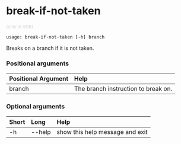 <!-- THIS PART OF THIS FILE IS AUTOGENERATED. DO NOT MODIFY IT. See scripts/generate-docs.sh -->
# break-if-not-taken
<small style="color: lightgray;">(only in GDB)</small>

```text
usage: break-if-not-taken [-h] branch

```

Breaks on a branch if it is not taken.
### Positional arguments

|Positional Argument|Help|
| :--- | :--- |
|branch|The branch instruction to break on.|

### Optional arguments

|Short|Long|Help|
| :--- | :--- | :--- |
|-h|--help|show this help message and exit|

<!-- END OF AUTOGENERATED PART. Do not modify this line or the line below, they mark the end of the auto-generated part of the file. If you want to extend the documentation in a way which cannot easily be done by adding to the command help description, write below the following line. -->
<!-- ------------\>8---- ----\>8---- ----\>8------------ -->
